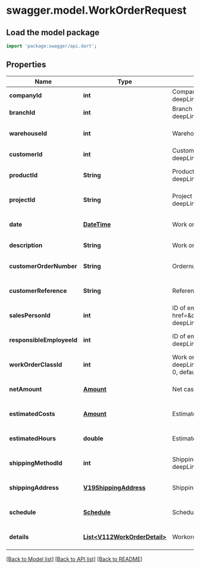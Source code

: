 # swagger.model.WorkOrderRequest

## Load the model package
```dart
import 'package:swagger/api.dart';
```

## Properties
Name | Type | Description | Notes
------------ | ------------- | ------------- | -------------
**companyId** | **int** | Company ID, as retrievable from &lt;a href&#x3D;\&quot;?deepLinking&#x3D;true#/Company/GetAllCompanies\&quot;&gt;/api/Company&lt;/a&gt; | [default to null]
**branchId** | **int** | Branch ID, as retrievable from &lt;a href&#x3D;\&quot;?deepLinking&#x3D;true#/Branch/GetAllBranches\&quot;&gt;/api/Branch&lt;/a&gt; | [default to null]
**warehouseId** | **int** | Warehouse ID | [optional] [default to null]
**customerId** | **int** | Customer ID, as retrievable from &lt;a href&#x3D;\&quot;?deepLinking&#x3D;true#/Customer/GetAllCustomers\&quot;&gt;/api/Customer&lt;/a&gt; | [default to null]
**productId** | **String** | Product ID, as retrievable from &lt;a href&#x3D;\&quot;?deepLinking&#x3D;true#/Product/ShopProductInformation\&quot;&gt;/api/Product&lt;/a&gt; | [optional] [default to null]
**projectId** | **String** | Project Id, as retrievable from &lt;a href&#x3D;\&quot;?deepLinking&#x3D;true#/Project/GetAllProjects\&quot;&gt;/api/Project&lt;/a&gt;. | [optional] [default to null]
**date** | [**DateTime**](DateTime.md) | Work order date | [optional] [default to null]
**description** | **String** | Work order description | [default to null]
**customerOrderNumber** | **String** | Ordernumber as submitted by customer | [optional] [default to null]
**customerReference** | **String** | Reference as submitted by customer | [optional] [default to null]
**salesPersonId** | **int** | ID of employee who is assigned as sales person for this workorder, as retrievable from &lt;a href&#x3D;\&quot;?deepLinking&#x3D;true#/Employee/GetAllCustomerEmployeesV111\&quot;&gt;/api/Employee&lt;/a&gt; | [optional] [default to null]
**responsibleEmployeeId** | **int** | ID of employee who is assigned to this workorder, as retrievable from &lt;a href&#x3D;\&quot;?deepLinking&#x3D;true#/Employee/GetAllCustomerEmployeesV111\&quot;&gt;/api/Employee&lt;/a&gt; | [optional] [default to null]
**workOrderClassId** | **int** | Work order classification Id, as retrievable from &lt;a href&#x3D;\&quot;?deepLinking&#x3D;true#/WorkOrder/GetWorkOrderClasses\&quot;&gt;/api/WorkOrder&lt;/a&gt;.   If Id &#x3D; 0, default of customer will be used. | [optional] [default to null]
**netAmount** | [**Amount**](Amount.md) | Net cash amount of workorder | [optional] [default to null]
**estimatedCosts** | [**Amount**](Amount.md) | Estimated costs of  work order | [optional] [default to null]
**estimatedHours** | **double** | Estimated hours for this work order | [optional] [default to null]
**shippingMethodId** | **int** | Shipping method Id for this order, as retrievable from &lt;a href&#x3D;\&quot;?deepLinking&#x3D;true#/Shipping/ShippingMethods\&quot;&gt;/api/Shippig&lt;/a&gt; | [optional] [default to null]
**shippingAddress** | [**V19ShippingAddress**](V19ShippingAddress.md) | Shipping address for work order | [optional] [default to null]
**schedule** | [**Schedule**](Schedule.md) | Scheduled dates (from / untill) for workorder | [optional] [default to null]
**details** | [**List&lt;V112WorkOrderDetail&gt;**](V112WorkOrderDetail.md) | Workorder details | [optional] [default to []]

[[Back to Model list]](../README.md#documentation-for-models) [[Back to API list]](../README.md#documentation-for-api-endpoints) [[Back to README]](../README.md)


